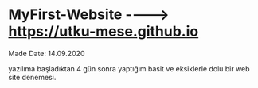 # MyFirst-Website ----> https://utku-mese.github.io
Made Date: 14.09.2020

yazılıma başladıktan 4 gün sonra yaptığım basit ve eksiklerle dolu bir web site denemesi.
